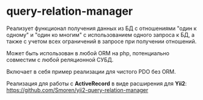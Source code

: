 # query-relation-manager
Реализует функционал получения данных из БД с отношениями "один к одному" и "один ко многим" с использованием одного 
запроса к БД, а также с учетом всех ограничений в запросе при получении отношений.

Может быть использован в любой ORM на php, потенциально совместим с любой реляционной СУБД.

Включает в себя пример реализации для чистого PDO без ORM.

Реализация для работы с **ActiveRecord** в виде расширения для **Yii2**:
https://github.com/Smoren/yii2-query-relation-manager
